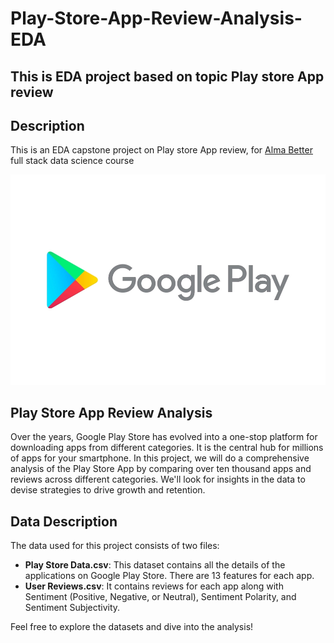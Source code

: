 # Play-Store-App-Review-Analysis-EDA
This is EDA project based on topic Play store App review
---

## Description

This is an EDA capstone project on Play store App review, for [Alma Better](https://www.almabetter.com/) full stack data science course

![Google_Play-Logo.wine.jpg](https://github.com/Nileshkl/Play-Store-App-Review-Analysis-EDA/blob/main/Google_Play-Logo.wine.jpg?raw=true)

## Play Store App Review Analysis

Over the years, Google Play Store has evolved into a one-stop platform for downloading apps from different categories. It is the central hub for millions of apps for your smartphone. In this project, we will do a comprehensive analysis of the Play Store App by comparing over ten thousand apps and reviews across different categories. We'll look for insights in the data to devise strategies to drive growth and retention.

## Data Description

The data used for this project consists of two files:

- **Play Store Data.csv**: This dataset contains all the details of the applications on Google Play Store. There are 13 features for each app.
- **User Reviews.csv**: It contains reviews for each app along with Sentiment (Positive, Negative, or Neutral), Sentiment Polarity, and Sentiment Subjectivity.

Feel free to explore the datasets and dive into the analysis!

